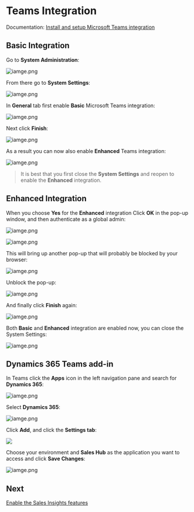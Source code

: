 # Teams Integration

Documentation:
[Install and setup Microsoft Teams integration](https://docs.microsoft.com/en-us/dynamics365/teams-integration/teams-install-app)

## Basic Integration

Go to **System Administration**:

![iamge.png](images/teams-integration-advanced-settings-system-administration.png)

From there go to **System Settings**:

![iamge.png](images/teams-integration-advanced-settings-system-administration-system-settings.png)

In **General** tab first enable **Basic** Microsoft Teams integration:

![iamge.png](images/teams-integration-advanced-settings-system-administration-system-settings-enable-basic-integration.png)

Next click **Finish**:

![iamge.png](images/teams-integration-advanced-settings-system-administration-system-settings-enable-basic-integration-finish.png)

As a result you can now also enable **Enhanced** Teams integration:

![iamge.png](images/teams-integration-advanced-settings-system-administration-system-settings-enable-enhanced-integration.png)

> It is best that you first close the **System Settings** and reopen to enable the **Enhanced** integration.

## Enhanced Integration

When you choose **Yes** for the **Enhanced** integration Click **OK** in the pop-up window, and then authenticate as a global admin:

![iamge.png](images/teams-integration-advanced-settings-system-administration-system-settings-enable-enhanced-integration-global-admin-auth.png) 

![iamge.png](images/teams-integration-advanced-settings-system-administration-system-settings-enable-enhanced-integration-accept-permissions.png)

This will bring up another pop-up that will probably be blocked by your browser:

![iamge.png](images/teams-integration-advanced-settings-system-administration-system-settings-enable-enhanced-integration-blocked-pop-up.png)

Unblock the pop-up:

![iamge.png](images/teams-integration-advanced-settings-system-administration-system-settings-enable-enhanced-integration-unblock-pop-up.png)


And finally click **Finish** again:

![iamge.png](images/teams-integration-advanced-settings-system-administration-system-settings-enable-enhanced-integration-finish.png)

Both **Basic** and **Enhanced** integration are enabled now, you can close the System Settings:

![iamge.png](images/teams-integration-advanced-settings-system-administration-system-settings-enable-teams-integration-done.png)

## Dynamics 365 Teams add-in

In Teams click the **Apps** icon in the left navigation pane and search for **Dynamics 365**:

![iamge.png](images/teams-integration-teams-apps-search-dynamics-365.png)

Select **Dynamics 365**:

![iamge.png](images/teams-integration-teams-apps-select-dynamics-365.png)

Click **Add**, and click the **Settings tab**:

![](teams-integration-teams-apps-settings-dynamics-365.png)

Choose your environment and **Sales Hub** as the application you want to access and click **Save Changes**:

![iamge.png](images/teams-integration-teams-apps-dynamics-365-save-configuration.png)

## Next

[Enable the Sales Insights features](Enable-the-Sales-Insights-features.md)